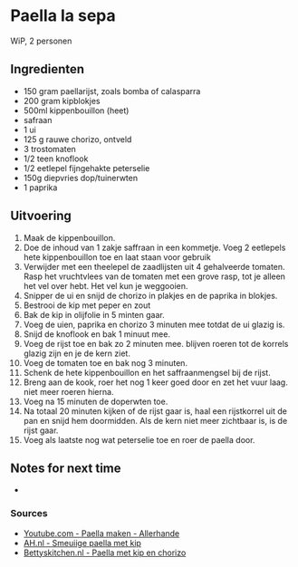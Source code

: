 # Paella la sepa

WiP, 2 personen

## Ingredienten

* 150 gram paellarijst, zoals bomba of calasparra
* 200 gram kipblokjes
* 500ml kippenbouillon (heet)
* safraan
* 1 ui
* 125 g rauwe chorizo, ontveld
* 3 trostomaten
* 1/2 teen knoflook
*  1/2 eetlepel fijngehakte peterselie
* 150g diepvries dop/tuinerwten
* 1 paprika


## Uitvoering

1. Maak de kippenbouillon.
2. Doe de inhoud van 1 zakje saffraan in een kommetje. Voeg 2 eetlepels hete kippenbouillon toe en laat staan voor gebruik
3. Verwijder met een theelepel de zaadlijsten uit 4 gehalveerde tomaten. Rasp het vruchtvlees van de tomaten met een grove rasp, tot je alleen het vel over hebt. Het vel kun je weggooien.
4. Snipper de ui en snijd de chorizo in plakjes en de paprika in blokjes.
5. Bestrooi de kip met peper en zout
6. Bak de kip in olijfolie in 5 minten gaar.
7. Voeg de uien, paprika en chorizo 3 minuten mee totdat de ui glazig is.
8. Snijd de knoflook en bak 1 minuut mee.
9. Voeg de rijst toe en bak zo 2 minuten mee. blijven roeren tot de korrels glazig zijn en je de kern ziet.
10. Voeg de tomaten toe en bak nog 3 minuten.
11. Schenk de hete kippenbouillon en het saffraanmengsel bij de rijst.
12. Breng aan de kook, roer het nog 1 keer goed door en zet het vuur laag. niet meer roeren hierna.
13. Voeg na 15 minuten de doperwten toe.
14. Na totaal 20 minuten kijken of de rijst gaar is, haal een rijstkorrel uit de pan en snijd hem doormidden. Als de kern niet meer zichtbaar is, is de rijst gaar.
15. Voeg als laatste nog wat peterselie toe en roer de paella door.

## Notes for next time

*

### Sources

* [Youtube.com - Paella maken - Allerhande](https://www.youtube.com/watch?v=kT4qLpYqm3I)
* [AH.nl - Smeui­i­ge pa­el­la met kip](https://www.ah.nl/allerhande/recept/R-R824336/smeuiige-paella-met-kip)
* [Bettyskitchen.nl - Paella met kip en chorizo](https://bettyskitchen.nl/paella-met-kip-chorizo/)